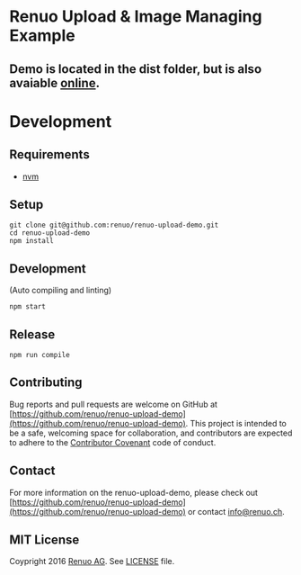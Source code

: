 # Renuo Upload & Image Managing Example

## Demo is located in the dist folder, but is also avaiable [online](https://renuo.github.io/renuo-upload-demo).

# Development

## Requirements 

* [nvm](https://github.com/creationix/nvm)

## Setup

```
git clone git@github.com:renuo/renuo-upload-demo.git
cd renuo-upload-demo
npm install
```

## Development

(Auto compiling and linting)

```
npm start
```

## Release

```
npm run compile
```

## Contributing

Bug reports and pull requests are welcome on GitHub at 
[https://github.com/renuo/renuo-upload-demo](https://github.com/renuo/renuo-upload-demo). 
This project is intended to be a safe, welcoming space for collaboration, and contributors are expected to adhere to
the [Contributor Covenant](http://contributor-covenant.org) code of conduct.

## Contact

For more information on the renuo-upload-demo, please check out
[https://github.com/renuo/renuo-upload-demo](https://github.com/renuo/renuo-upload-demo)
or contact [info@renuo.ch](mailto:info@renuo.ch).

## MIT License

Coypright 2016 [Renuo AG](https://renuo.ch). See [LICENSE](LICENSE) file.
